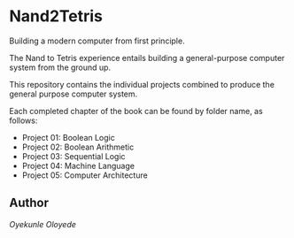 Nand2Tetris
===========

Building a modern computer from first principle.

The Nand to Tetris experience entails building a general-purpose computer system from the ground up.

This repository contains the individual projects combined to produce the general purpose computer system.

Each completed chapter of the book can be found by folder name, as follows:

* Project 01: Boolean Logic
* Project 02: Boolean Arithmetic
* Project 03: Sequential Logic   
* Project 04: Machine Language 
* Project 05: Computer Architecture  
<!-- * Project 06: Assembler   
* Project 07: Virtual Machine I: Stack Arithmetic   
* Project 08: Virtual Machine II: Program Control   
* Project 09: High-Level Language  
* Project 10: Compiler I: Syntax Analysis   
* Project 11: Compiler II: Code Generation   
* Project 12: Operating System  -->

## Author
*Oyekunle Oloyede*
